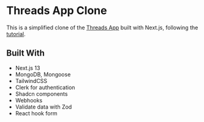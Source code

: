 # Threads App Clone

This is a simplified clone of the [Threads App](https://threadsapp.com/) built with Next.js, following the [tutorial](https://www.youtube.com/watch?v=O5cmLDVTgAs).

## Built With

- Next.js 13
- MongoDB, Mongoose
- TailwindCSS
- Clerk for authentication
- Shadcn components
- Webhooks
- Validate data with Zod
- React hook form

